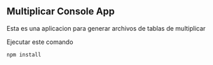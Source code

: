 ## Multiplicar Console App

Esta es una aplicacion para generar archivos de tablas de multiplicar

Ejecutar este comando

```
npm install

```
